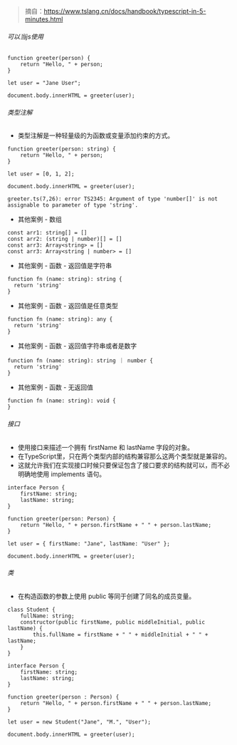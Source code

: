 > 摘自：https://www.tslang.cn/docs/handbook/typescript-in-5-minutes.html

###### 可以当js使用
```
function greeter(person) {
    return "Hello, " + person;
}

let user = "Jane User";

document.body.innerHTML = greeter(user);
```

###### 类型注解
* 类型注解是一种轻量级的为函数或变量添加约束的方式。
```
function greeter(person: string) {
    return "Hello, " + person;
}

let user = [0, 1, 2];

document.body.innerHTML = greeter(user);
```
```
greeter.ts(7,26): error TS2345: Argument of type 'number[]' is not assignable to parameter of type 'string'.
```
* 其他案例 - 数组
```
const arr1: string[] = []
const arr2: (string | number)[] = []
const arr3: Array<string> = []
const arr3: Array<string | number> = []
```
* 其他案例 - 函数 - 返回值是字符串
```
function fn (name: string): string {
  return 'string'
}
```
* 其他案例 - 函数 - 返回值是任意类型
```
function fn (name: string): any {
  return 'string'
}
```
* 其他案例 - 函数 - 返回值字符串或者是数字
```
function fn (name: string): string ｜ number {
  return 'string'
}
```
* 其他案例 - 函数 - 无返回值
```
function fn (name: string): void {
}
```

###### 接口
* 使用接口来描述一个拥有 firstName 和 lastName 字段的对象。
* 在TypeScript里，只在两个类型内部的结构兼容那么这两个类型就是兼容的。
* 这就允许我们在实现接口时候只要保证包含了接口要求的结构就可以，而不必明确地使用 implements 语句。
```
interface Person {
    firstName: string;
    lastName: string;
}

function greeter(person: Person) {
    return "Hello, " + person.firstName + " " + person.lastName;
}

let user = { firstName: "Jane", lastName: "User" };

document.body.innerHTML = greeter(user);
```

###### 类
* 在构造函数的参数上使用 public 等同于创建了同名的成员变量。
```
class Student {
    fullName: string;
    constructor(public firstName, public middleInitial, public lastName) {
        this.fullName = firstName + " " + middleInitial + " " + lastName;
    }
}

interface Person {
    firstName: string;
    lastName: string;
}

function greeter(person : Person) {
    return "Hello, " + person.firstName + " " + person.lastName;
}

let user = new Student("Jane", "M.", "User");

document.body.innerHTML = greeter(user);
```

